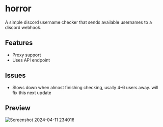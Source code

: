 # horror
A simple discord username checker that sends available usernames to a discord webhook.
## Features
- Proxy support
- Uses API endpoint
## Issues
- Slows down when almost finishing checking, usally 4-6 users away. will fix this next update
## Preview
![Screenshot 2024-04-11 234016](https://github.com/srryx/horror/assets/131513807/36f6f160-e1ea-42a4-adb2-0bb92c76ed80)
